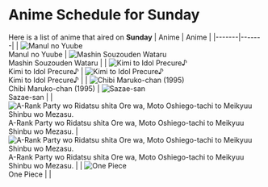 # Anime Schedule for Sunday
Here is a list of anime that aired on **Sunday** 
| Anime | Anime |
|-------|-------|
| ![Manul no Yuube](https://cdn.myanimelist.net/images/anime/1980/96936.webp)<br>Manul no Yuube | ![Mashin Souzouden Wataru](https://cdn.myanimelist.net/images/anime/1550/145123.webp)<br>Mashin Souzouden Wataru |
| ![Kimi to Idol Precure♪](https://cdn.myanimelist.net/images/anime/1277/147358.webp)<br>Kimi to Idol Precure♪ | ![Kimi to Idol Precure♪](https://cdn.myanimelist.net/images/anime/1277/147358.webp)<br>Kimi to Idol Precure♪ |
| ![Chibi Maruko-chan (1995)](https://cdn.myanimelist.net/images/anime/1108/100604.webp)<br>Chibi Maruko-chan (1995) | ![Sazae-san](https://cdn.myanimelist.net/images/anime/1008/98996.webp)<br>Sazae-san |
| ![A-Rank Party wo Ridatsu shita Ore wa, Moto Oshiego-tachi to Meikyuu Shinbu wo Mezasu.](https://cdn.myanimelist.net/images/anime/1378/148615.webp)<br>A-Rank Party wo Ridatsu shita Ore wa, Moto Oshiego-tachi to Meikyuu Shinbu wo Mezasu. | ![A-Rank Party wo Ridatsu shita Ore wa, Moto Oshiego-tachi to Meikyuu Shinbu wo Mezasu.](https://cdn.myanimelist.net/images/anime/1378/148615.webp)<br>A-Rank Party wo Ridatsu shita Ore wa, Moto Oshiego-tachi to Meikyuu Shinbu wo Mezasu. |
| ![One Piece](https://cdn.myanimelist.net/images/anime/1244/138851.webp)<br>One Piece |  |
